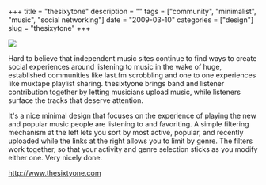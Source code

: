 +++
title = "thesixytone"
description = ""
tags = ["community", "minimalist", "music", "social networking"]
date = "2009-03-10"
categories = ["design"]
slug = "thesixytone"
+++


 

  <div id="screens-thumbs" class="clearfix">
    <div class="txt-center" id="design-submission"><a href="http://www.thesixtyone.com/"><img id='bluga-thumbnail-1528' class='bluga-thumbnail large' src='//konigi.com/media/bluga/
wt49b6afe8d2156.jpg'/></a></div>  
  </div>   
<p>Hard to believe that independent music sites continue to find ways to create social experiences around listening to music in the wake of huge, established communities like last.fm scrobbling and one to one experiences like muxtape playlist sharing. thesixtyone brings band and listener contribution together by letting musicians upload music, while listeners surface the tracks that deserve attention. </p>
<p>It's a nice minimal design that focuses on the experience of playing the new and popular music people are listening to and favoriting. A simple filtering mechanism at the left lets you sort by most active, popular, and recently uploaded while the links at the right allows you to limit by genre. The filters work together, so that your activity and genre selection sticks as you modify either one. Very nicely done.</p>
<p><a href="http://www.thesixtyone.com/">http://www.thesixtyone.com</a></p>




